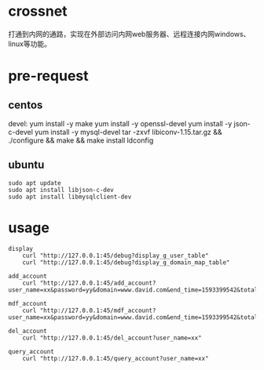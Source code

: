 # crossnet
打通到内网的通路，实现在外部访问内网web服务器、远程连接内网windows、linux等功能。

# pre-request
## centos
devel:
	yum install -y make
	yum install -y openssl-devel
	yum install -y json-c-devel
	yum install -y mysql-devel
	tar -zxvf libiconv-1.15.tar.gz && ./configure && make && make install 
	ldconfig

## ubuntu
    sudo apt update
    sudo apt install libjson-c-dev
    sudo apt install libmysqlclient-dev

# usage

    display
        curl "http://127.0.0.1:45/debug?display_g_user_table"
        curl "http://127.0.0.1:45/debug?display_g_domain_map_table"

    add_account
        curl "http://127.0.0.1:45/add_account?user_name=xx&password=yy&domain=www.david.com&end_time=1593399542&total_flow=200000"

    mdf_account
        curl "http://127.0.0.1:45/mdf_account?user_name=xx&password=yy&domain=www.david.com&end_time=1593399542&total_flow=100000&used_flow=2"

    del_account
        curl "http://127.0.0.1:45/del_account?user_name=xx"

    query_account
        curl "http://127.0.0.1:45/query_account?user_name=xx"

